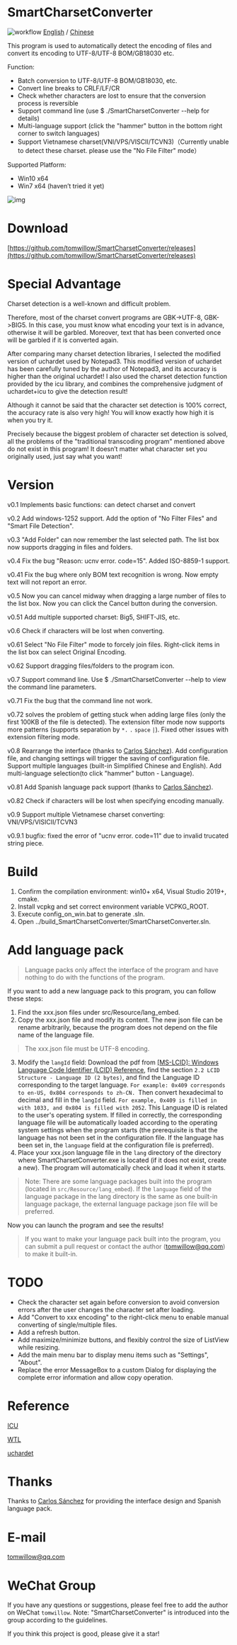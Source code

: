 # SmartCharsetConverter

![workflow](https://github.com/tomwillow/SmartCharsetConverter/actions/workflows/cmake-single-platform.yml/badge.svg)
[English](README-en.md) / [Chinese](README.md)

This program is used to automatically detect the encoding of files and convert its encoding to UTF-8/UTF-8 BOM/GB18030 etc.

Function:

- Batch conversion to UTF-8/UTF-8 BOM/GB18030, etc.
- Convert line breaks to CRLF/LF/CR
- Check whether characters are lost to ensure that the conversion process is reversible
- Support command line (use $ ./SmartCharsetConverter --help for details)
- Multi-language support (click the "hammer" button in the bottom right corner to switch languages)
- Support Vietnamese charset(VNI/VPS/VISCII/TCVN3)（Currently unable to detect these charset. please use the "No File Filter" mode）

Supported Platform:

- Win10 x64
- Win7 x64 (haven’t tried it yet)

![img](snapshot/v0.8-english.png)

# Download

[https://github.com/tomwillow/SmartCharsetConverter/releases](https://github.com/tomwillow/SmartCharsetConverter/releases)

# Special Advantage

Charset detection is a well-known and difficult problem.

Therefore, most of the charset convert programs are GBK->UTF-8, GBK->BIG5. In this case, you must know what encoding your text is in advance, otherwise it will be garbled. Moreover, text that has been converted once will be garbled if it is converted again.

After comparing many charset detection libraries, I selected the modified version of uchardet used by Notepad3. This modified version of uchardet has been carefully tuned by the author of Notepad3, and its accuracy is higher than the original uchardet! I also used the charset detection function provided by the icu library, and combines the comprehensive judgment of uchardet+icu to give the detection result!

Although it cannot be said that the character set detection is 100% correct, the accuracy rate is also very high! You will know exactly how high it is when you try it.

Precisely because the biggest problem of character set detection is solved, all the problems of the "traditional transcoding program" mentioned above do not exist in this program! It doesn’t matter what character set you originally used, just say what you want!

# Version

v0.1 Implements basic functions: can detect charset and convert

v0.2 Add windows-1252 support. Add the option of "No Filter Files" and "Smart File Detection".

v0.3 "Add Folder" can now remember the last selected path. The list box now supports dragging in files and folders.

v0.4 Fix the bug "Reason: ucnv error. code=15". Added ISO-8859-1 support.

v0.41 Fix the bug where only BOM text recognition is wrong. Now empty text will not report an error.

v0.5 Now you can cancel midway when dragging a large number of files to the list box. Now you can click the Cancel button during the conversion.

v0.51 Add multiple supported charset: Big5, SHIFT-JIS, etc.

v0.6 Check if characters will be lost when converting.

v0.61 Select "No File Filter" mode to forcely join files. Right-click items in the list box can select Original Encoding.

v0.62 Support dragging files/folders to the program icon.

v0.7 Support command line. Use $ ./SmartCharsetConverter --help to view the command line parameters.

v0.71 Fix the bug that the command line not work.

v0.72 solves the problem of getting stuck when adding large files (only the first 100KB of the file is detected).
The extension filter mode now supports more patterns (supports separation by `*.` `.` `space` `|`). Fixed other issues with extension filtering mode.

v0.8 Rearrange the interface (thanks to [Carlos Sánchez](https://github.com/c-sanchez)).
Add configuration file, and changing settings will trigger the saving of configuration file.
Support multiple languages (built-in Simplified Chinese and English).
Add multi-language selection(to click "hammer" button - Language).

v0.81 Add Spanish language pack support (thanks to [Carlos Sánchez](https://github.com/c-sanchez)).

v0.82 Check if characters will be lost when specifying encoding manually.

v0.9 Support multiple Vietnamese charset converting: VNI/VPS/VISICII/TCVN3

v0.9.1 bugfix: fixed the error of "ucnv error. code=11" due to invalid trucated string piece.

# Build

1. Confirm the compilation environment: win10+ x64, Visual Studio 2019+, cmake.
2. Install vcpkg and set correct environment variable VCPKG_ROOT.
3. Execute config_on_win.bat to generate .sln.
4. Open ../build_SmartCharsetConverter/SmartCharsetConverter.sln.

# Add language pack

> Language packs only affect the interface of the program and have nothing to do with the functions of the program.

If you want to add a new language pack to this program, you can follow these steps:

1. Find the xxx.json files under src/Resource/lang_embed.
2. Copy the xxx.json file and modify its content. The new json file can be rename arbitrarily, because the program does not depend on the file name of the language file.

> The xxx.json file must be UTF-8 encoding.

3. Modify the `langId` field: Download the pdf from [[MS-LCID]: Windows Language Code Identifier (LCID) Reference](https://learn.microsoft.com/en-us/openspecs/windows_protocols/ms-lcid/70feba9f-294e-491e-b6eb-56532684c37f?redirectedfrom=MSDN), find the section `2.2 LCID Structure - Language ID (2 bytes)`, and find the Language ID corresponding to the target language. `For example: 0x409 corresponds to en-US, 0x804 corresponds to zh-CN. `Then convert hexadecimal to decimal and fill in the `langId` field. `For example, 0x409 is filled in with 1033, and 0x804 is filled with 2052`.
   This Language ID is related to the user's operating system. If filled in correctly, the corresponding language file will be automatically loaded according to the operating system settings when the program starts (the prerequisite is that the language has not been set in the configuration file. If the language has been set in, the `language` field at the configuration file is preferred).
4. Place your xxx.json language file in the `lang` directory of the directory where SmartCharsetConverter.exe is located (if it does not exist, create a new). The program will automatically check and load it when it starts.

> Note: There are some language packages built into the program (located in `src/Resource/lang_embed`). If the `language` field of the language package in the lang directory is the same as one built-in language package, the external language package json file will be preferred.

Now you can launch the program and see the results!

> If you want to make your language pack built into the program, you can submit a pull request or contact the author (tomwillow@qq.com) to make it built-in.

# TODO

- Check the character set again before conversion to avoid conversion errors after the user changes the character set after loading.
- Add "Convert to xxx encoding" to the right-click menu to enable manual converting of single/multiple files.
- Add a refresh button.
- Add maximize/minimize buttons, and flexibly control the size of ListView while resizing.
- Add the main menu bar to display menu items such as "Settings", "About".
- Replace the error MessageBox to a custom Dialog for displaying the complete error information and allow copy operation.

# Reference

[ICU](https://icu.unicode.org/)

[WTL](https://sourceforge.net/projects/wtl)

[uchardet](https://github.com/rizonesoft/Notepad3/tree/master/src/uchardet)

# Thanks

Thanks to [Carlos Sánchez](https://github.com/c-sanchez) for providing the interface design and Spanish language pack.

# E-mail

tomwillow@qq.com

# WeChat Group

If you have any questions or suggestions, please feel free to add the author on WeChat `tomwillow`. Note: "SmartCharsetConverter" is introduced into the group according to the guidelines.

If you think this project is good, please give it a star!
